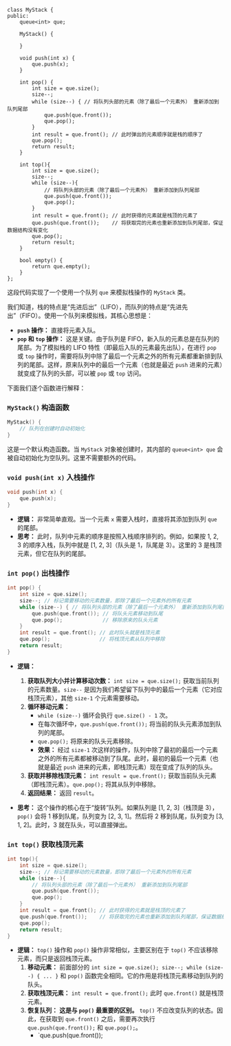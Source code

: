 ```
class MyStack {
public:
    queue<int> que;

    MyStack() {

    }

    void push(int x) {
        que.push(x);
    }

    int pop() {
        int size = que.size();
        size--;
        while (size--) { // 将队列头部的元素（除了最后一个元素外） 重新添加到队列尾部
            que.push(que.front());
            que.pop();
        }
        int result = que.front(); // 此时弹出的元素顺序就是栈的顺序了
        que.pop();
        return result;
    }

    int top(){
        int size = que.size();
        size--;
        while (size--){
            // 将队列头部的元素（除了最后一个元素外） 重新添加到队列尾部
            que.push(que.front());
            que.pop();
        }
        int result = que.front(); // 此时获得的元素就是栈顶的元素了
        que.push(que.front());    // 将获取完的元素也重新添加到队列尾部，保证数据结构没有变化
        que.pop();
        return result;
    }

    bool empty() {
        return que.empty();
    }
};
```

这段代码实现了一个使用一个队列 `que` 来模拟栈操作的 `MyStack` 类。

我们知道，栈的特点是“先进后出”（LIFO），而队列的特点是“先进先出”（FIFO）。使用一个队列来模拟栈，其核心思想是：

*   **`push` 操作：** 直接将元素入队。
*   **`pop` 和 `top` 操作：** 这是关键。由于队列是 FIFO，新入队的元素总是在队列的尾部。为了模拟栈的 LIFO 特性（即最后入队的元素最先出队），在进行 `pop` 或 `top` 操作时，需要将队列中除了最后一个元素之外的所有元素都重新排到队列的尾部。这样，原来队列中的最后一个元素（也就是最近 `push` 进来的元素）就变成了队列的头部，可以被 `pop` 或 `top` 访问。

下面我们逐个函数进行解释：

### `MyStack()` 构造函数

```cpp
MyStack() {
    // 队列在创建时自动初始化
}
```

这是一个默认构造函数。当 `MyStack` 对象被创建时，其内部的 `queue<int> que` 会被自动初始化为空队列。这里不需要额外的代码。

### `void push(int x)` 入栈操作

```cpp
void push(int x) {
    que.push(x);
}
```

*   **逻辑：** 非常简单直观。当一个元素 `x` 需要入栈时，直接将其添加到队列 `que` 的尾部。
*   **思考：** 此时，队列中元素的顺序是按照入栈顺序排列的。例如，如果按 1, 2, 3 的顺序入栈，队列中就是 [1, 2, 3]（队头是 1，队尾是 3）。这里的 3 是栈顶元素，但它在队列的尾部。

### `int pop()` 出栈操作

```cpp
int pop() {
    int size = que.size();
    size--; // 标记需要移动的元素数量，即除了最后一个元素外的所有元素
    while (size--) { // 将队列头部的元素（除了最后一个元素外） 重新添加到队列尾部
        que.push(que.front()); // 将队头元素移动到队尾
        que.pop();             // 移除原来的队头元素
    }
    int result = que.front(); // 此时队头就是栈顶元素
    que.pop();                // 将栈顶元素从队列中移除
    return result;
}
```

*   **逻辑：**
    1.  **获取队列大小并计算移动次数：** `int size = que.size();` 获取当前队列的元素数量。`size--` 是因为我们希望留下队列中的最后一个元素（它对应栈顶元素），其他 `size-1` 个元素需要移动。
    2.  **循环移动元素：**
        *   `while (size--)` 循环会执行 `que.size() - 1` 次。
        *   在每次循环中，`que.push(que.front());` 将当前的队头元素添加到队列的尾部。
        *   `que.pop();` 将原来的队头元素移除。
        *   **效果：** 经过 `size-1` 次这样的操作，队列中除了最初的最后一个元素之外的所有元素都被移动到了队尾。此时，最初的最后一个元素（也就是最近 `push` 进来的元素，即栈顶元素）现在变成了队列的队头。
    3.  **获取并移除栈顶元素：** `int result = que.front();` 获取当前队头元素（即栈顶元素）。`que.pop();` 将其从队列中移除。
    4.  **返回结果：** 返回 `result`。

*   **思考：** 这个操作的核心在于“旋转”队列。如果队列是 [1, 2, 3]（栈顶是 3），`pop()` 会将 1 移到队尾，队列变为 [2, 3, 1]。然后将 2 移到队尾，队列变为 [3, 1, 2]。此时，3 就在队头，可以直接弹出。

### `int top()` 获取栈顶元素

```cpp
int top(){
    int size = que.size();
    size--; // 标记需要移动的元素数量，即除了最后一个元素外的所有元素
    while (size--){
        // 将队列头部的元素（除了最后一个元素外） 重新添加到队列尾部
        que.push(que.front());
        que.pop();
    }
    int result = que.front(); // 此时获得的元素就是栈顶的元素了
    que.push(que.front());    // 将获取完的元素也重新添加到队列尾部，保证数据结构没有变化
    que.pop();
    return result;
}
```

*   **逻辑：** `top()` 操作和 `pop()` 操作非常相似，主要区别在于 `top()` 不应该移除元素，而只是返回栈顶元素。
    1.  **移动元素：** 前面部分的 `int size = que.size(); size--; while (size--) { ... }` 和 `pop()` 函数完全相同。它的作用是将栈顶元素移动到队列的队头。
    2.  **获取栈顶元素：** `int result = que.front();` 此时 `que.front()` 就是栈顶元素。
    3.  **恢复队列：** **这是与 `pop()` 最重要的区别。** `top()` 不应改变队列的状态。因此，在获取到 `que.front()` 之后，需要再次执行 `que.push(que.front());` 和 `que.pop();`。
        *   `que.push(que.front());